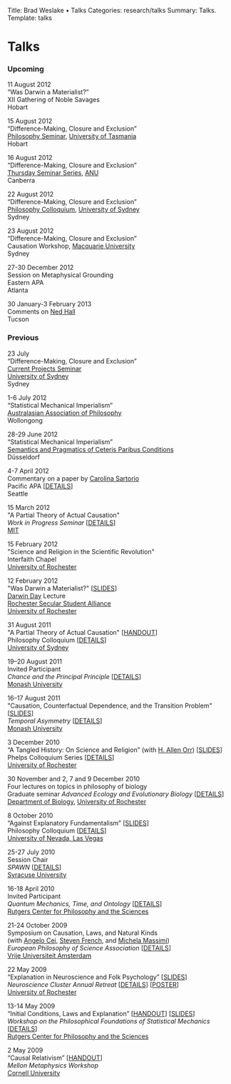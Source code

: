 Title: Brad Weslake &bull; Talks
Categories: research/talks
Summary: Talks.	
Template: talks

# Talks

### Upcoming ###

11 August 2012  
“Was Darwin a Materialist?”  
XII Gathering of Noble Savages  
Hobart

15 August 2012  
“Difference-Making, Closure and Exclusion”  
[Philosophy Seminar][tassieseminar], [University of Tasmania][tassie]  
Hobart

16 August 2012  
“Difference-Making, Closure and Exclusion”    
[Thursday Seminar Series][thursday], [ANU][anu]  
Canberra

22 August 2012  
“Difference-Making, Closure and Exclusion”  
[Philosophy Colloquium][3], [University of Sydney][4]  
Sydney

23 August 2012  
“Difference-Making, Closure and Exclusion”  
Causation Workshop, [Macquarie University][macquarie]  
Sydney

27-30 December 2012  
Session on Metaphysical Grounding  
Eastern APA  
Atlanta

30 January-3 February 2013  
Comments on [Ned Hall][ned]  
Tucson

[aap]: http://www.aap-conferences.org.au/ "Australasian Association of Philosophy"
[ned]: http://www.fas.harvard.edu/~phildept/hall.html "Ned Hall"
[thursday]: http://philrsss.anu.edu.au/regular-seminars/seminars "Thursday Seminars"
[anu]: http://philrsss.anu.edu.au/ "ANU Philosophy"
[macquarie]: http://www.mq.edu.au/about_us/faculties_and_departments/faculty_of_arts/department_of_philosophy/ "Macquarie University Philosophy"
[tassieseminar]: http://www.events.utas.edu.au/2012/august/school-of-philosophy-staff-seminar-difference-making,-closure-and-exclusion "University of Tasmania Seminar"
[tassie]: http://www.utas.edu.au/philosophy/ "University of Tasmania Philosophy"

### Previous ###

23 July  
“Difference-Making, Closure and Exclusion”  
[Current Projects Seminar][3]  
[University of Sydney][4]  
Sydney

1-6 July 2012  
“Statistical Mechanical Imperialism”  
[Australasian Association of Philosophy][aap]  
Wollongong

28-29 June 2012  
“Statistical Mechanical Imperialism”  
[Semantics and Pragmatics of Ceteris Paribus Conditions][cp]    
Düsseldorf

  [cp]: http://www.phil-fak.uni-duesseldorf.de/ceteris-paribus "Semantics and Pragmatics of Ceteris Paribus Conditions"

4-7 April 2012  
Commentary on a paper by [Carolina Sartorio][carolina]  
Pacific APA \[[<span class="small">DETAILS</span>][pacific2012]\]  
Seattle  

[carolina]: http://www.u.arizona.edu/~sartorio/ "Carolina Sartorio"
[pacific2012]: http://apa-pacific.org/current/ "Pacific APA"

15 March 2012  
"A Partial Theory of Actual Causation"   
*Work in Progress Seminar* \[[<span class="small">DETAILS</span>][wip]\]  
[MIT][mit]

[mit]: http://www.mit.edu/~philos/ "MIT Philosophy"
[wip]: http://www.mit.edu/~philos/wipseminar.html "MIT Work in Progress Seminar"

15 February 2012  
"Science and Religion in the Scientific Revolution"  
Interfaith Chapel  
[University of Rochester][8]

12 February 2012  
"Was Darwin a Materialist?" \[[<span class="small">SLIDES</span>][dmatter]\]  
[Darwin Day][dday] Lecture  
[Rochester Secular Student Alliance][rssa]  
[University of Rochester][8]

  [rssa]: https://sa.rochester.edu/clubs/RSSA/ "Rochester Secular Student Alliance"
  [dday]: http://darwinday.org/ "Darwin Day"
  [dmatter]: http://goo.gl/KzVLl

31 August 2011  
"A Partial Theory of Actual Causation" \[[<span class="small">HANDOUT</span>][part]\]  
Philosophy Colloquium \[[<span class="small">DETAILS</span>][3]\]  
[University of Sydney][4]

 [3]: http://usydseminars.blogspot.com/
 [4]: http://sydney.edu.au/arts/philosophy/
 [part]: http://goo.gl/ja0gF

19–20 August 2011  
Invited Participant  
*Chance and the Principal Principle* \[[<span class="small">DETAILS</span>][1]\]  
[Monash University][2]

16–17 August 2011  
"Causation, Counterfactual Dependence, and the Transition Problem" \[[<span class="small">SLIDES</span>][transition]\]  
*Temporal Asymmetry* \[[<span class="small">DETAILS</span>][1]\]  
[Monash University][2]

 [1]: http://timechance2011.wordpress.com/
 [2]: http://arts.monash.edu.au/philosophy/
 [transition]: http://goo.gl/8U5iq

3 December 2010  
“A Tangled History: On Science and Religion” (with [H. Allen Orr][5]) \[[<span class="small">SLIDES</span>][6]\]  
Phelps Colloquium Series \[[<span class="small">DETAILS</span>][7]\]  
[University of Rochester][8]

 [5]: http://www.rochester.edu/College/bio/professors/orr.html
 [6]: http://goo.gl/8eR8D
 [7]: http://www.rochester.edu/provost/phelps_colloquium.html
 [8]: http://www.rochester.edu/

30 November and 2, 7 and 9 December 2010  
Four lectures on topics in philosophy of biology  
Graduate seminar *Advanced Ecology and Evolutionary Biology* \[[<span class="small">DETAILS</span>][9]\]  
[Department of Biology][10], [University of Rochester][8]

 [9]: http://www.rochester.edu/college/bio/graduate/courses.html
 [10]: http://www.rochester.edu/College/BIO/index.php

8 October 2010  
“Against Explanatory Fundamentalism” \[[<span class="small">SLIDES</span>][11]\]  
Philosophy Colloquium \[[<span class="small">DETAILS</span>][12]\]  
[University of Nevada, Las Vegas][13]

 [11]: http://goo.gl/dHS4E
 [12]: http://liberalarts.unlv.edu/Philosophy/colloquia.htm
 [13]: http://liberalarts.unlv.edu/Philosophy/

25-27 July 2010  
Session Chair  
*SPAWN* \[[<span class="small">DETAILS</span>][14]\]  
[Syracuse University][15]

 [14]: https://papresco.mysite.syr.edu/spawn2010/welcome.html
 [15]: http://syr.edu/

16-18 April 2010  
Invited Participant  
*Quantum Mechanics, Time, and Ontology* \[[<span class="small">DETAILS</span>][16]\]  
[Rutgers Center for Philosophy and the Sciences][17]

 [16]: http://fas-philosophy.rutgers.edu/hdemarest/timeontology.html
 [17]: http://fas-philosophy.rutgers.edu/philosophyscience/

21-24 October 2009  
Symposium on Causation, Laws, and Natural Kinds  
(with [Angelo Cei][18], [Steven French][19], and [Michela Massimi][20])  
*European Philosophy of Science Association* \[[<span class="small">DETAILS</span>][21]\]  
[Vrije Universiteit Amsterdam][22]

 [18]: http://leeds.academia.edu/AngeloCei
 [19]: http://www.philosophy.leeds.ac.uk/Staff/SF/Index.htm
 [20]: http://www.ucl.ac.uk/sts/massimi/index.htm
 [21]: http://www.epsa09.org/
 [22]: http://www.vu.nl/en/index.asp

22 May 2009  
“Explanation in Neuroscience and Folk Psychology” \[[<span class="small">SLIDES</span>][23]\]  
*Neuroscience Cluster Annual Retreat* \[[<span class="small">DETAILS</span>][24]\] \[[<span class="small">POSTER</span>][25]\]  
[University of Rochester][8]

 [23]: http://goo.gl/h554o
 [24]: http://www.urmc.rochester.edu/neuroscience/retreat/
 [25]: http://goo.gl/gz21L

13-14 May 2009  
“Initial Conditions, Laws and Explanation” \[[<span class="small">HANDOUT</span>][26]\] \[[<span class="small">SLIDES</span>][27]\]  
*Workshop on the Philosophical Foundations of Statistical Mechanics* \[[<span class="small">DETAILS</span>][28]\]  
[Rutgers Center for Philosophy and the Sciences][17]

 [26]: http://goo.gl/qqmDZ
 [27]: http://goo.gl/IuRwd
 [28]: http://fas-philosophy.rutgers.edu/hdemarest/StatMech.html

2 May 2009  
“Causal Relativism” \[[<span class="small">HANDOUT</span>][29]\]  
*Mellon Metaphysics Workshop*  
[Cornell University][30]

 [29]: http://goo.gl/FUBbN
 [30]: http://www.arts.cornell.edu/phil/